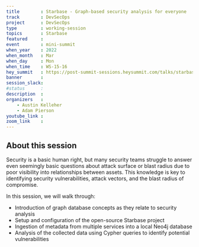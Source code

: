 ```yaml
---
title        : Starbase - Graph-based security analysis for everyone
track        : DevSecOps
project      : DevSecOps
type         : working-session
topics       : Starbase
featured     :
event        : mini-summit
when_year    : 2022
when_month   : Mar
when_day     : Mon
when_time    : WS-15-16
hey_summit   : https://post-summit-sessions.heysummit.com/talks/starbase-graph-based-security-analysis-for-everyone/
banner       : 
session_slack:
#status      : 
description  :
organizers   :
    - Austin Kelleher  
    - Adam Pierson
youtube_link : 
zoom_link    :  
---
```


## About this session
Security is a basic human right, but many security teams struggle to answer even seemingly basic questions about attack surface or blast radius due to poor visibility into relationships between assets. This knowledge is key to identifying security vulnerabilities, attack vectors, and the blast radius of compromise.

In this session, we will walk through:
- Introduction of graph database concepts as they relate to security analysis
- Setup and configuration of the open-source Starbase project
- Ingestion of metadata from multiple services into a local Neo4j database
-  Analysis of the collected data using Cypher queries to identify potential vulnerabilities


